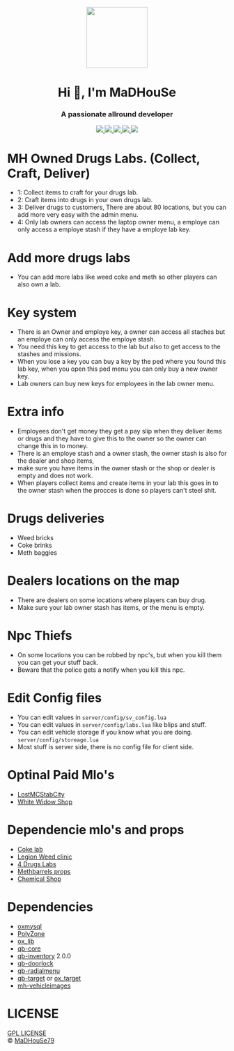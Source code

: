 <p align="center">
    <img width="140" src="https://icons.iconarchive.com/icons/iconarchive/red-orb-alphabet/128/Letter-M-icon.png" />  
    <h1 align="center">Hi 👋, I'm MaDHouSe</h1>
    <h3 align="center">A passionate allround developer </h3>    
</p>

<p align="center">
    <a href="https://github.com/MaDHouSe79/mh-owneddrugslabs/issues">
        <img src="https://img.shields.io/github/issues/MaDHouSe79/mh-owneddrugslabs"/> 
    </a>
    <a href="https://github.com/MaDHouSe79/mh-owneddrugslabs/watchers">
        <img src="https://img.shields.io/github/watchers/MaDHouSe79/mh-owneddrugslabs"/> 
    </a> 
    <a href="https://github.com/MaDHouSe79/mh-owneddrugslabs/network/members">
        <img src="https://img.shields.io/github/forks/MaDHouSe79/mh-owneddrugslabs"/> 
    </a>  
    <a href="https://github.com/MaDHouSe79/mh-owneddrugslabs/stargazers">
        <img src="https://img.shields.io/github/stars/MaDHouSe79/mh-owneddrugslabs?color=white"/> 
    </a>
    <a href="https://github.com/MaDHouSe79/mh-owneddrugslabs/blob/main/LICENSE">
        <img src="https://img.shields.io/github/license/MaDHouSe79/mh-owneddrugslabs?color=black"/> 
    </a>      
</p>

# MH Owned Drugs Labs. (Collect, Craft, Deliver)
- 1: Collect items to craft for your drugs lab.
- 2: Craft items into drugs in your own drugs lab.
- 3: Deliver drugs to customers, There are about 80 locations, but you can add more very easy with the admin menu.
- 4: Only lab owners can access the laptop owner menu, a employe can only access a employe stash if they have a employe lab key.

# Add more drugs labs
- You can add more labs like weed coke and meth so other players can also own a lab.

# Key system
- There is an Owner and employe key, a owner can access all staches but an employe can only access the employe stash.
- You need this key to get access to the lab but also to get access to the stashes and missions.
- When you lose a key you can buy a key by the ped where you found this lab key, when you open this ped menu you can only buy a new owner key.
- Lab owners can buy new keys for employees in the lab owner menu.

# Extra info
- Employees don't get money they get a pay slip when they deliver items or drugs and they have to give this to the owner so the owner can change this in to money.
- There is an employe stash and a owner stash, the owner stash is also for the dealer and shop items, 
- make sure you have items in the owner stash or the shop or dealer is empty and does not work.
- When players collect items and create items in your lab this goes in to the owner stash when the procces is done so players can't steel shit.

# Drugs deliveries
- Weed bricks
- Coke brinks
- Meth baggies

# Dealers locations on the map
- There are dealers on some locations where players can buy drug.
- Make sure your lab owner stash has items, or the menu is empty.

# Npc Thiefs
- On some locations you can be robbed by npc's, but when you kill them you can get your stuff back.
- Beware that the police gets a notify when you kill this npc.

# Edit Config files
- You can edit values in `server/config/sv_config.lua`
- You can edit values in `server/config/labs.lua` like blips and stuff.
- You can edit vehicle storage if you know what you are doing. `server/config/storeage.lua`
- Most stuff is server side, there is no config file for client side.

# Optinal Paid Mlo's
- [LostMCStabCity](https://fivem.gg/product/lost-mc-stab-city-mlo)
- [White Widow Shop](https://forum.cfx.re/t/paid-mlo-white-widow-vinewood-updated/4873738)

# Dependencie mlo's and props
- [Coke lab](https://www.gta5-mods.com/maps/mlo-enhanced-coke-lab-sp-fivem-dvd6789)
- [Legion Weed clinic](https://www.gta5-mods.com/maps/mlo-legion-weed-clinic)
- [4 Drugs Labs](https://www.gta5-mods.com/maps/mlo-4x-drug-lab-interiors-sp-fivem)
- [Methbarrels props](https://github.com/StuxxyOfficial/methbarrels)
- [Chemical Shop](https://www.gta5-mods.com/maps/mlo-chemical-shop-add-on-fivem-mrtrue#description_tab)

# Dependencies
- [oxmysql](https://github.com/overextended/oxmysql/releases)
- [PolyZone](https://github.com/mkafrin/PolyZone/releases)
- [ox_lib](https://github.com/overextended/ox_lib/releases)
- [qb-core](https://github.com/qbcore-framework/qb-core)
- [qb-inventory](https://github.com/qbcore-framework/qb-inventory) 2.0.0
- [qb-doorlock](https://github.com/qbcore-framework/qb-doorlock)
- [qb-radialmenu](https://github.com/qbcore-framework/qb-radialmenu)
- [qb-target](https://github.com/qbcore-framework/qb-target) or [ox_target](https://github.com/overextended/ox_target/releases)
- [mh-vehicleimages](https://github.com/MaDHouSe79/mh-vehicleimages)

# LICENSE
[GPL LICENSE](./LICENSE)<br />
&copy; [MaDHouSe79](https://www.youtube.com/@MaDHouSe79)
